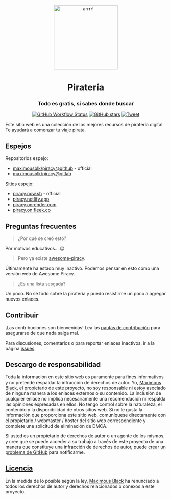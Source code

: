 <div align="center">
  <a href="https://piracy.now.sh"><img width="200" src="https://piracy.now.sh/img/logo.svg" alt="arrrr!"></a>
  <h1 align="center">Piratería</h1>
  <h3 align="center">Todo es gratis, si sabes donde buscar</h3>
</div>

<div align="center">
  <a href="https://web.archive.org/web/*/https://piracy.now.sh/"><img alt="GitHub Workflow Status" src="https://img.shields.io/github/workflow/status/maximousblk/piracy/archive?label=Internet%20Archive&logo=github%20actions&logoColor=fff&style=for-the-badge"></a>
  <a href="https://github.com/maximousblk/piracy"><img src="https://img.shields.io/github/stars/maximousblk/piracy?color=555&logo=github&style=for-the-badge" alt="GitHub stars"></a>
  <a href="https://twitter.com/intent/tweet?text=Head over to https://piracy.now.sh/ for amazing %23piracy links and resources!"><img src="https://img.shields.io/badge/-tweet%20about%20this-1da1f2?logoColor=fff&logo=twitter&labelColor=1da1f2&style=for-the-badge" alt="Tweet"></a>
</div>

Este sitio web es una colección de los mejores recursos de piratería digital. Te ayudará a comenzar tu viaje pirata. 

## Espejos

Repositorios espejo:

- [maximousblk/piracy@github](https://github.com/maximousblk/piracy) - official
- [maximousblk/piracy@gitlab](https://gitlab.com/maximousblk/piracy)

Sitios espejo:
- [piracy.now.sh](https://piracy.now.sh/) - official
- [piracy.netlify.app](https://piracy.netlify.app/)
- [piracy.onrender.com](https://piracy.onrender.com/)
- [piracy.on.fleek.co](https://piracy.on.fleek.co/)

## Preguntas frecuentes

> ¿Por qué se creó esto?

Por motivos educativos... :wink:

> Pero ya existe [awesome-piracy](https://github.com/Igglybuff/awesome-piracy).

Últimamente ha estado muy inactivo. Podemos pensar en esto como una versión web de Awesome Piracy. 

> ¿Es una lista sesgada?

Un poco. No sé todo sobre la piratería y puedo resistirme un poco a agregar nuevos enlaces. 

## Contribuir

¡Las contribuciones son bienvenidas! Lea las [pautas de contribución](CONTRIBUTING.md) para asegurarse de que nada salga mal.

Para discusiones, comentarios o para reportar enlaces inactivos, ir a la página [issues](https://github.com/maximousblk/piracy/issues/). 

## Descargo de responsabilidad

Toda la información en este sitio web es puramente para fines informativos y no pretende respaldar la infracción de derechos de autor. Yo, [Maximous Black](https://maximousblk.now.sh/), el propietario de este proyecto, no soy responsable ni estoy asociado de ninguna manera a los enlaces externos o su contenido. La inclusión de cualquier enlace no implica necesariamente una recomendación ni respalda las opiniones expresadas en ellos. No tengo control sobre la naturaleza, el contenido y la disponibilidad de otros sitios web. Si no le gusta la información que proporciona este sitio web, comuníquese directamente con el propietario / webmaster / hoster del sitio web correspondiente y complete una solicitud de eliminación de DMCA.

Si usted es un propietario de derechos de autor o un agente de los mismos, y cree que se puede acceder a su trabajo a través de este proyecto de una manera que constituye una infracción de derechos de autor, puede [crear un problema de GitHub](https://github.com/maximousblk/piracy/issues/new) para notificarme.

## [Licencia](https://img.shields.io/github/license/maximousblk/piracy?style=for-the-badge)

En la medida de lo posible según la ley, [Maximous Black](https://maximousblk.now.sh/) ha renunciado a todos los derechos de autor y derechos relacionados o conexos a este proyecto.
